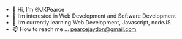 - 👋 Hi, I’m @JKPearce
- 👀 I’m interested in Web Development and Software Development
- 🌱 I’m currently learning Web Development, Javascript, nodeJS
- 📫 How to reach me ... pearcejaydon@gmail.com

<!---
JKPearce/JKPearce is a ✨ special ✨ repository because its `README.md` (this file) appears on your GitHub profile.
You can click the Preview link to take a look at your changes.
--->
